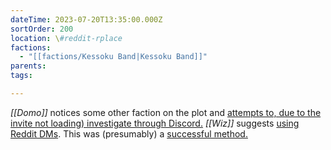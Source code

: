 ```yaml
---
dateTime: 2023-07-20T13:35:00.000Z
sortOrder: 200
location: \#reddit-rplace
factions:
  - "[[factions/Kessoku Band|Kessoku Band]]"
parents: 
tags: 

---
```

*[[Domo]]* notices some other faction on the plot and [attempts to, due to the invite not loading) investigate through Discord.](discord://discord.com/channels/1093664259273130084/1131230952119615600/1131580096206086204) *[[Wiz]]* suggests [using Reddit DMs](discord://discord.com/channels/1093664259273130084/1131230952119615600/1131580151185027112). This was (presumably) a [successful method.](discord://discord.com/channels/1093664259273130084/1131230952119615600/1131580223482232842)
